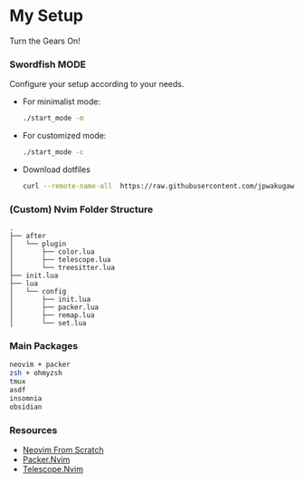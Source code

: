 # My Setup
Turn the Gears On!

### Swordfish MODE
Configure your setup according to your needs.

- For minimalist mode:
    ```bash
    ./start_mode -m
    ```

- For customized mode:
    ```bash
    ./start_mode -c
    ```

- Download dotfiles
    ```bash
    curl --remote-name-all  https://raw.githubusercontent.com/jpwakugawa/swordfish/main/dotfiles/{.tmux.conf,.vimrc,.zshrc}
    ```

### (Custom) Nvim Folder Structure
```tree
.
├── after
│   └── plugin
│       ├── color.lua
│       ├── telescope.lua
│       └── treesitter.lua
├── init.lua
├── lua
│   └── config
│       ├── init.lua
│       ├── packer.lua
│       ├── remap.lua
│       └── set.lua

```

### Main Packages
```bash
neovim + packer
zsh + ohmyzsh
tmux
asdf
insomnia
obsidian
```

### Resources
- [Neovim From Scratch](https://www.youtube.com/watch?v=w7i4amO_zaE&list=PLm323Lc7iSW_wuxqmKx_xxNtJC_hJbQ7R&index=6)
- [Packer.Nvim](https://github.com/wbthomason/packer.nvim)
- [Telescope.Nvim](https://github.com/nvim-telescope/telescope.nvim)

